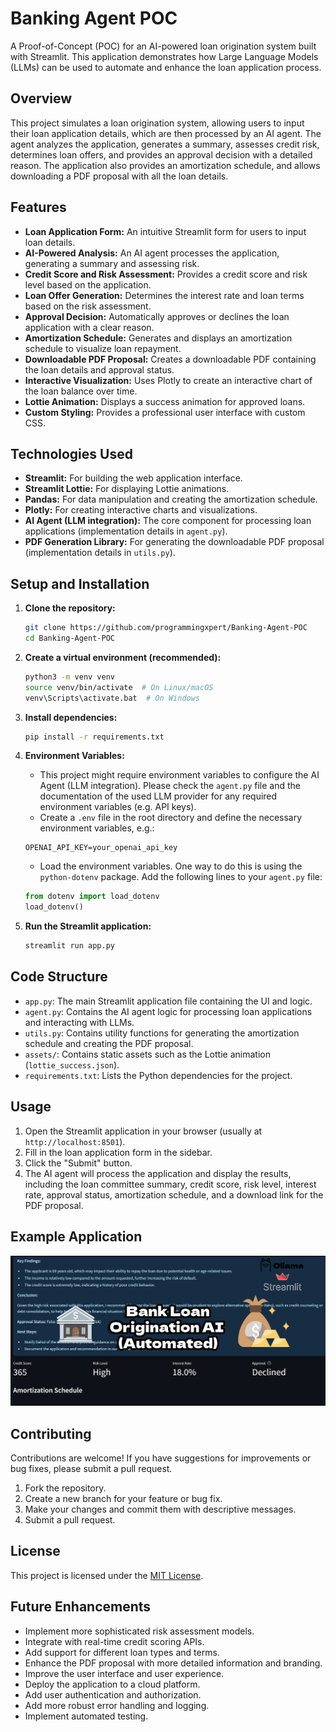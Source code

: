 # Banking Agent POC

A Proof-of-Concept (POC) for an AI-powered loan origination system built with Streamlit. This application demonstrates how Large Language Models (LLMs) can be used to automate and enhance the loan application process.

## Overview

This project simulates a loan origination system, allowing users to input their loan application details, which are then processed by an AI agent. The agent analyzes the application, generates a summary, assesses credit risk, determines loan offers, and provides an approval decision with a detailed reason.  The application also provides an amortization schedule, and allows downloading a PDF proposal with all the loan details.

## Features

*   **Loan Application Form:** An intuitive Streamlit form for users to input loan details.
*   **AI-Powered Analysis:** An AI agent processes the application, generating a summary and assessing risk.
*   **Credit Score and Risk Assessment:** Provides a credit score and risk level based on the application.
*   **Loan Offer Generation:** Determines the interest rate and loan terms based on the risk assessment.
*   **Approval Decision:** Automatically approves or declines the loan application with a clear reason.
*   **Amortization Schedule:** Generates and displays an amortization schedule to visualize loan repayment.
*   **Downloadable PDF Proposal:** Creates a downloadable PDF containing the loan details and approval status.
*   **Interactive Visualization:** Uses Plotly to create an interactive chart of the loan balance over time.
*   **Lottie Animation:** Displays a success animation for approved loans.
*   **Custom Styling:** Provides a professional user interface with custom CSS.

## Technologies Used

*   **Streamlit:** For building the web application interface.
*   **Streamlit Lottie:** For displaying Lottie animations.
*   **Pandas:** For data manipulation and creating the amortization schedule.
*   **Plotly:** For creating interactive charts and visualizations.
*   **AI Agent (LLM integration):** The core component for processing loan applications (implementation details in `agent.py`).
*   **PDF Generation Library:** For generating the downloadable PDF proposal (implementation details in `utils.py`).

## Setup and Installation

1.  **Clone the repository:**

    ```bash
    git clone https://github.com/programmingxpert/Banking-Agent-POC
    cd Banking-Agent-POC
    ```

2.  **Create a virtual environment (recommended):**

    ```bash
    python3 -m venv venv
    source venv/bin/activate  # On Linux/macOS
    venv\Scripts\activate.bat  # On Windows
    ```

3.  **Install dependencies:**

    ```bash
    pip install -r requirements.txt
    ```

4.  **Environment Variables:**
    * This project might require environment variables to configure the AI Agent (LLM integration). Please check the `agent.py` file and the documentation of the used LLM provider for any required environment variables (e.g. API keys).
    *  Create a `.env` file in the root directory and define the necessary environment variables, e.g.:

    ```
    OPENAI_API_KEY=your_openai_api_key
    ```

    * Load the environment variables. One way to do this is using the `python-dotenv` package.  Add the following lines to your `agent.py` file:

    ```python
    from dotenv import load_dotenv
    load_dotenv()
    ```

5.  **Run the Streamlit application:**

    ```bash
    streamlit run app.py
    ```

## Code Structure

*   `app.py`:  The main Streamlit application file containing the UI and logic.
*   `agent.py`:  Contains the AI agent logic for processing loan applications and interacting with LLMs.
*   `utils.py`:  Contains utility functions for generating the amortization schedule and creating the PDF proposal.
*   `assets/`: Contains static assets such as the Lottie animation (`lottie_success.json`).
*   `requirements.txt`:  Lists the Python dependencies for the project.

## Usage

1.  Open the Streamlit application in your browser (usually at `http://localhost:8501`).
2.  Fill in the loan application form in the sidebar.
3.  Click the "Submit" button.
4.  The AI agent will process the application and display the results, including the loan committee summary, credit score, risk level, interest rate, approval status, amortization schedule, and a download link for the PDF proposal.

## Example Application

![Screenshot of the application](assets/screenshot.png)

## Contributing

Contributions are welcome!  If you have suggestions for improvements or bug fixes, please submit a pull request.

1.  Fork the repository.
2.  Create a new branch for your feature or bug fix.
3.  Make your changes and commit them with descriptive messages.
4.  Submit a pull request.

## License

This project is licensed under the [MIT License](LICENSE).

## Future Enhancements

*   Implement more sophisticated risk assessment models.
*   Integrate with real-time credit scoring APIs.
*   Add support for different loan types and terms.
*   Enhance the PDF proposal with more detailed information and branding.
*   Improve the user interface and user experience.
*   Deploy the application to a cloud platform.
*   Add user authentication and authorization.
*   Add more robust error handling and logging.
*   Implement automated testing.
